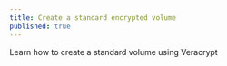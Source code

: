 ```yaml
---
title: Create a standard encrypted volume
published: true
---
```

Learn how to create a standard volume using Veracrypt
